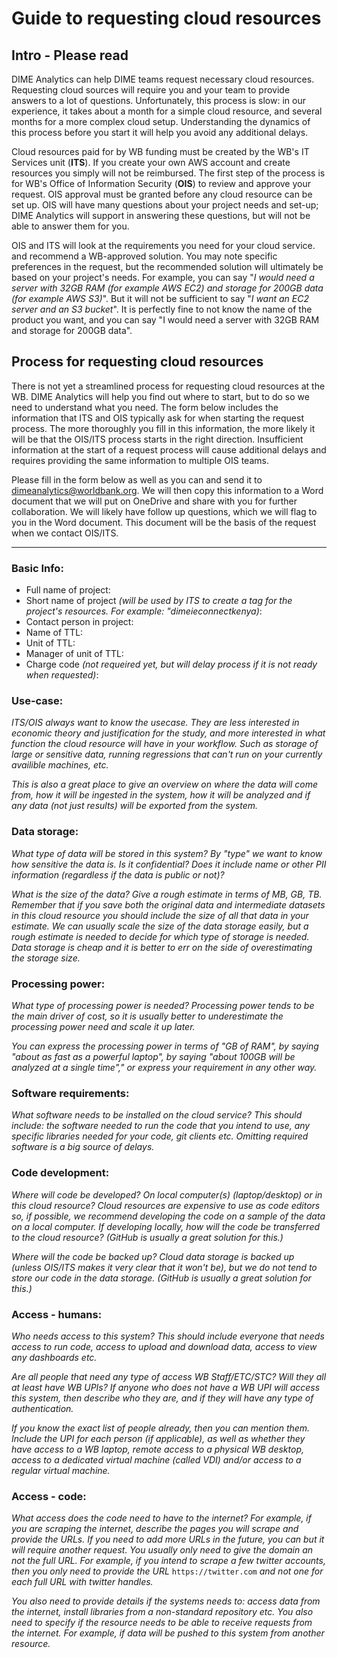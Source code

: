 # Guide to requesting cloud resources

## Intro - Please read

DIME Analytics can help DIME teams request necessary cloud resources.
Requesting cloud sources will require you and your team to provide answers to a lot of questions.
Unfortunately, this process is slow:
in our experience, it takes about a month for a simple cloud resource,
and several months for a more complex cloud setup.
Understanding the dynamics of this process before you start it
will help you avoid any additional delays.

Cloud resources paid for by WB funding must be created by the WB's IT Services unit (**ITS**).
If you create your own AWS account and create resources you simply will not be reimbursed.
The first step of the process is for WB's Office of Information Security (**OIS**)
to review and approve your request. 
OIS approval must be granted before any cloud resource can be set up.
OIS will have many questions about your project needs and set-up;
DIME Analytics will support in answering these questions,
but will not be able to answer them for you.

OIS and ITS will look at the requirements you need for your cloud service.
and recommend a WB-approved solution.
You may note specific preferences in the request, 
but the recommended solution will ultimately be based on your project's needs. 
For example, you can say
"_I would need a server with 32GB RAM (for example AWS EC2) and storage for 200GB data (for example AWS S3)_".
But it will not be sufficient to say "_I want an EC2 server and an S3 bucket_".
It is perfectly fine to not know the name of the product you want,
and you can say "I would need a server with 32GB RAM and storage for 200GB data".

## Process for requesting cloud resources

There is not yet a streamlined process for requesting cloud resources at the WB.
DIME Analytics will help you find out where to start, but
to do so we need to understand what you need.
The form below includes the information that ITS and OIS typically ask for when starting the request process.
The more thoroughly you fill in this information,
the more likely it will be that the OIS/ITS process starts in the right direction.
Insufficient information at the start of a request process will cause additional delays 
and requires providing the same information to multiple OIS teams. 

Please fill in the form below as well as you can
and send it to dimeanalytics@worldbank.org.
We will then copy this information to a Word document
that we will put on OneDrive and share with you for further collaboration.
We will likely have follow up questions, which we will flag to you in the Word document.
This document will be the basis of the request when we contact OIS/ITS.

___

### Basic Info:

* Full name of project:
* Short name of project _(will be used by ITS to create a tag for the project's resources. For example: "dimeieconnectkenya)_:
* Contact person in project:
* Name of TTL:
* Unit of TTL:
* Manager of unit of TTL:
* Charge code _(not requeired yet, but will delay process if it is not ready when requested)_:

### Use-case:

_ITS/OIS always want to know the usecase. 
They are less interested in economic theory and justification for the study,
and more interested in what function the cloud resource will have in your workflow.
Such as storage of large or sensitive data, 
running regressions that can't run on your currently availible machines, etc._

_This is also a great place to give an overview on where the data will come from,
how it will be ingested in the system,
how it will be analyzed and
if any data (not just results) will be exported from the system._

### Data storage:

_What type of data will be stored in this system?
By "type" we want to know how sensitive the data is.
Is it confidential? Does it include name or other PII information
(regardless if the data is public or not)?_

_What is the size of the data?
Give a rough estimate in terms of MB, GB, TB.
Remember that if you save both
the original data and intermediate datasets in this cloud resource
you should include the size of all that data in your estimate.
We can usually scale the size of the data storage easily,
but a rough estimate is needed to decide for which type of storage is needed.
Data storage is cheap and it is better to err
on the side of overestimating the storage size._

### Processing power:

_What type of processing power is needed?
Processing power tends to be the main driver of cost,
so it is usually better to underestimate the processing power need
and scale it up later._

_You can express the processing power in terms of "GB of RAM",
by saying "about as fast as a powerful laptop",
by saying "about 100GB will be analyzed at a single time","
or express your requirement in any other way._

### Software requirements:

_What software needs to be installed on the cloud service?
This should include:
the software needed to run the code that you intend to use,
any specific libraries needed for your code,
git clients etc.
Omitting required software is a big source of delays._

### Code development:

_Where will code be developed?
On local computer(s) (laptop/desktop) or in this cloud resource?
Cloud resources are expensive to use as code editors
so, if possible, we recommend developing the code
on a sample of the data on a local computer.
If developing locally,
how will the code be transferred to the cloud resource?
(GitHub is usually a great solution for this.)_

_Where will the code be backed up?
Cloud data storage is backed up
(unless OIS/ITS makes it very clear that it won't be),
but we do not tend to store our code in the data storage.
(GitHub is usually a great solution for this.)_

### Access - humans:

_Who needs access to this system?
This should include everyone that needs access to run code,
access to upload and download data,
access to view any dashboards etc._

_Are all people that need any type of access WB Staff/ETC/STC?
Will they all at least have WB UPIs?
If anyone who does not have a WB UPI will access this system,
then describe who they are,
and if they will have any type of authentication._

_If you know the exact list of people already,
then you can mention them.
Include the UPI for each person (if applicable),
as well as whether they have access to
a WB laptop, remote access to a physical WB desktop,
access to a dedicated virtual machine (called VDI) and/or
access to a regular virtual machine._

### Access - code:

_What access does the code need to have to the internet?
For example, if you are scraping the internet,
describe the pages you will scrape and provide the URLs.
If you need to add more URLs in the future,
you can but it will require another request.
You usually only need to give the domain an not the full URL.
For example, if you intend to scrape a few twitter accounts,
then you only need to provide the URL_ `https://twitter.com`
_and not one for each full URL with twitter handles._

_You also need to provide details if the systems needs to:
access data from the internet,
install libraries from a non-standard repository etc.
You also need to specify if the resource needs to
be able to receive requests from the internet.
For example, if data will be pushed to this system from another resource._
